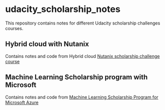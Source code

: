 # udacity_scholarship_notes
This repository contains notes for different Udacity scholarship challenges courses.

## Hybrid cloud with Nutanix 

Contains notes and code from Hybrid cloud [Nutanix scholarship challenge course](https://www.udacity.com/scholarships/nutanix-hybrid-cloud-scholarship-program)

## Machine Learning Scholarship program with Microsoft

Contains notes and code from [Machine Learning Scholarship Program for Microsoft Azure](https://www.udacity.com/scholarships/machine-learning-scholarship-microsoft-azure)


